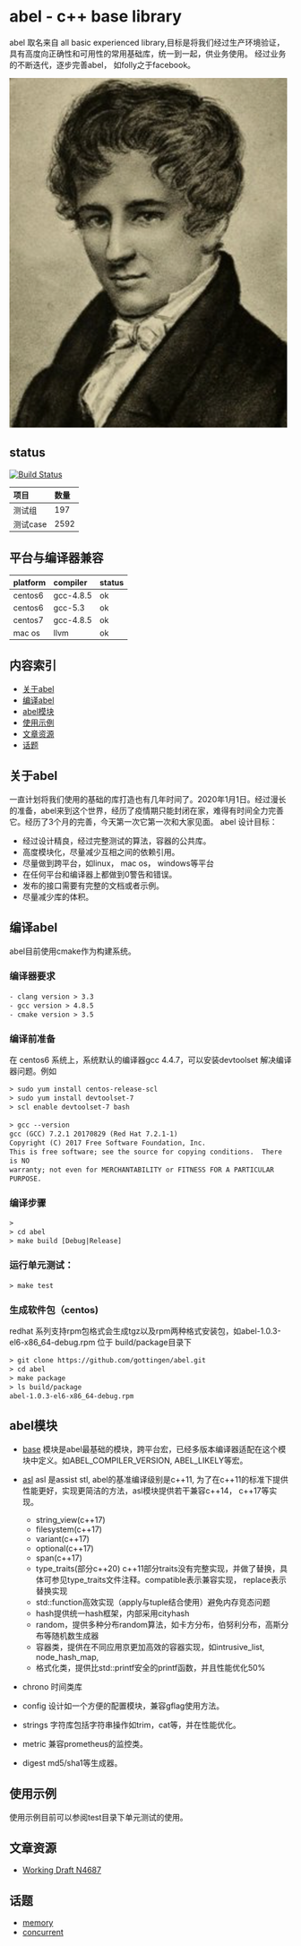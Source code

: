 # abel - c++ base library

abel 取名来自 all basic experienced library,目标是将我们经过生产环境验证，具有高度向正确性和可用性的常用基础库，统一到一起，供业务使用。
经过业务的不断迭代，逐步完善abel， 如folly之于facebook。

![abel](https://github.com/gottingen/abel/blob/master/docs/images/abel.png)

## status

[![Build Status](https://www.travis-ci.org/gottingen/abel.svg?branch=master)](https://travis-ci.org/gottingen/abel)
 
项目| 数量
:--- | :---
测试组| 197
测试case | 2592

## 平台与编译器兼容

platform|compiler | status
:--- | :---| :---
centos6 | gcc-4.8.5 | ok
centos6 | gcc-5.3 | ok
centos7 | gcc-4.8.5 | ok
mac os  | llvm    | ok




## 内容索引

* [关于abel](#about)
* [编译abel](#build)
* [abel模块](#modules)
* [使用示例](#examples)
* [文章资源](#papers)
* [话题](#topics)

<a name="about"> </a>

## 关于abel

一直计划将我们使用的基础的库打造也有几年时间了。2020年1月1日。经过漫长的准备，abel来到这个世界，经历了疫情期只能封闭在家，难得有时间全力完善
它。经历了3个月的完善，今天第一次它第一次和大家见面。
abel 设计目标：
* 经过设计精良，经过完整测试的算法，容器的公共库。
* 高度模块化，尽量减少互相之间的依赖引用。
* 尽量做到跨平台，如linux， mac os， windows等平台
* 在任何平台和编译器上都做到0警告和错误。
* 发布的接口需要有完整的文档或者示例。
* 尽量减少库的体积。


<a name="build"> </a>

## 编译abel

abel目前使用cmake作为构建系统。

### 编译器要求

    - clang version > 3.3
    - gcc version > 4.8.5
    - cmake version > 3.5
### 编译前准备

在 centos6 系统上，系统默认的编译器gcc 4.4.7，可以安装devtoolset 解决编译器问题。例如
    
    > sudo yum install centos-release-scl
    > sudo yum install devtoolset-7
    > scl enable devtoolset-7 bash
    
    > gcc --version
    gcc (GCC) 7.2.1 20170829 (Red Hat 7.2.1-1)
    Copyright (C) 2017 Free Software Foundation, Inc.
    This is free software; see the source for copying conditions.  There is NO
    warranty; not even for MERCHANTABILITY or FITNESS FOR A PARTICULAR PURPOSE.
    
### 编译步骤

    > 
    > cd abel
    > make build [Debug|Release]

### 运行单元测试：
    
    > make test

### 生成软件包（centos)
   
redhat 系列支持rpm包格式会生成tgz以及rpm两种格式安装包，如abel-1.0.3-el6-x86_64-debug.rpm
位于 build/package目录下

    > git clone https://github.com/gottingen/abel.git
    > cd abel
    > make package
    > ls build/package
    abel-1.0.3-el6-x86_64-debug.rpm

    
    
<a name="modules"> </a>

## abel模块

* [base](/docs/en/base.md) 模块是abel最基础的模块，跨平台宏，已经多版本编译器适配在这个模块中定义。如ABEL_COMPILER_VERSION,
ABEL_LIKELY等宏。

* [asl]() asl 是assist stl, abel的基准编译级别是c++11, 为了在c++11的标准下提供性能更好，实现更简洁的方法，asl模块提供若干兼容c++14，
 c++17等实现。
    * string_view(c++17)
    * filesystem(c++17)
    * variant(c++17)
    * optional(c++17)
    * span(c++17)
    * type_traits(部分c++20) c++11部分traits没有完整实现，并做了替换，具体可参见type_traits文件注释。compatible表示兼容实现，
    replace表示替换实现
    * std::function高效实现（apply与tuple结合使用）避免内存竞态问题
    * hash提供统一hash框架，内部采用cityhash
    * random，提供多种分布random算法，如卡方分布，伯努利分布，高斯分布等随机数生成器
    * 容器类，提供在不同应用京更加高效的容器实现，如intrusive_list, node_hash_map, 
    * 格式化类，提供比std::printf安全的printf函数，并且性能优化50%
* chrono 时间类库
* config 设计如一个方便的配置模块，兼容gflag使用方法。
* strings 字符库包括字符串操作如trim，cat等，并在性能优化。
* metric 兼容prometheus的监控类。
* digest md5/sha1等生成器。

<a name="examples"> </a>

## 使用示例

使用示例目前可以参阅test目录下单元测试的使用。

<a name="papers"> </a>

## 文章资源

* [Working Draft N4687](/docs/documnet/n4687.pdf)

<a name="topic"> </a>

## 话题

* [memory](/docs/en/topic/memory.md) 
* [concurrent](/docs/en/topic/concurrent.md)